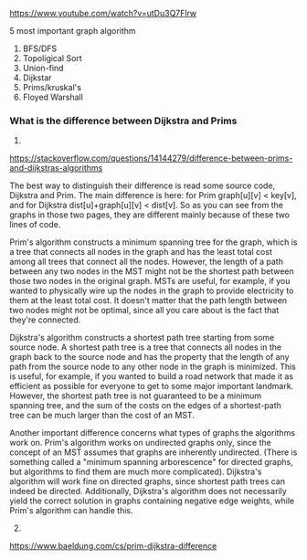 https://www.youtube.com/watch?v=utDu3Q7Flrw

5 most important graph algorithm

1. BFS/DFS
2. Topoligical Sort
3. Union-find
4. Dijkstar
5. Prims/kruskal's
6. Floyed Warshall 

### What is the difference between Dijkstra and  Prims 
1. 
https://stackoverflow.com/questions/14144279/difference-between-prims-and-dijkstras-algorithms

The best way to distinguish their difference is read some source code, Dijkstra and Prim. The main difference is here: for Prim graph[u][v] <  key[v], and for Dijkstra dist[u]+graph[u][v] < dist[v]. So as you can see from the graphs in those two pages, they are different mainly because of these two lines of code.

Prim's algorithm constructs a minimum spanning tree for the graph, which is a tree that connects all nodes in the graph and has the least total cost among all trees that connect all the nodes. However, the length of a path between any two nodes in the MST might not be the shortest path between those two nodes in the original graph. MSTs are useful, for example, if you wanted to physically wire up the nodes in the graph to provide electricity to them at the least total cost. It doesn't matter that the path length between two nodes might not be optimal, since all you care about is the fact that they're connected.

Dijkstra's algorithm constructs a shortest path tree starting from some source node. A shortest path tree is a tree that connects all nodes in the graph back to the source node and has the property that the length of any path from the source node to any other node in the graph is minimized. This is useful, for example, if you wanted to build a road network that made it as efficient as possible for everyone to get to some major important landmark. However, the shortest path tree is not guaranteed to be a minimum spanning tree, and the sum of the costs on the edges of a shortest-path tree can be much larger than the cost of an MST.

Another important difference concerns what types of graphs the algorithms work on. Prim's algorithm works on undirected graphs only, since the concept of an MST assumes that graphs are inherently undirected. (There is something called a "minimum spanning arborescence" for directed graphs, but algorithms to find them are much more complicated). Dijkstra's algorithm will work fine on directed graphs, since shortest path trees can indeed be directed. Additionally, Dijkstra's algorithm does not necessarily yield the correct solution in graphs containing negative edge weights, while Prim's algorithm can handle this.

2. 
https://www.baeldung.com/cs/prim-dijkstra-difference
